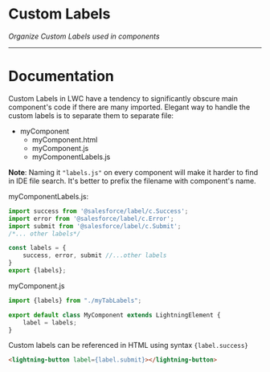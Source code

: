 # Custom Labels
*Organize Custom Labels used in components*

---
# Documentation

Custom Labels in LWC have a tendency to significantly obscure main component's code if there are many imported.
Elegant way to handle the custom labels is to separate them to separate file:
* myComponent
    * myComponent.html
    * myComponent.js
    * myComponentLabels.js

**Note**: Naming it `"labels.js"` on every component will make it harder to find in IDE file search.
It's better to prefix the filename with component's name.

myComponentLabels.js:
```javascript
import success from '@salesforce/label/c.Success';
import error from '@salesforce/label/c.Error';
import submit from '@salesforce/label/c.Submit';
/*... other labels*/

const labels = {
    success, error, submit //...other labels
}
export {labels};

```

myComponent.js
```javascript
import {labels} from "./myTabLabels";

export default class MyComponent extends LightningElement {
    label = labels;
}
```
Custom labels can be referenced in HTML using syntax `{label.success}`
```html
<lightning-button label={label.submit}></lightning-button>
```